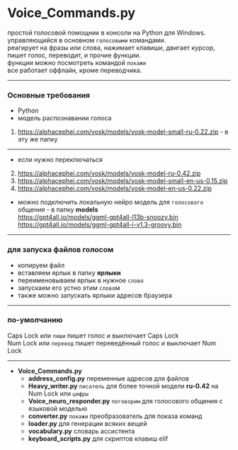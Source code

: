 # Voice_Commands.py

простой голосовой помощник в консоли на Python для Windows.   
управляющийся в основном `голосовыми` командами.   
реагирует на фразы или слова, нажимает клавиши, двигает курсор, пишет голос, переводит, и прочие функции.  
функции можно посмотреть командой `покажи`  
все работает оффлайн, кроме переводчика.  
<hr>

### Основные требования

* Python
* модель распознавании голоса 
1. https://alphacephei.com/vosk/models/vosk-model-small-ru-0.22.zip - в эту же папку
<hr>

* если нужно переключаться  
2. https://alphacephei.com/vosk/models/vosk-model-ru-0.42.zip
3. https://alphacephei.com/vosk/models/vosk-model-small-en-us-0.15.zip
4. https://alphacephei.com/vosk/models/vosk-model-en-us-0.22.zip
* можно подключить локальную нейро модель для `голосового` общения - в папку **models**  
  https://gpt4all.io/models/ggml-gpt4all-l13b-snoozy.bin               
  https://gpt4all.io/models/ggml-gpt4all-j-v1.3-groovy.bin  

<hr>

### для запуска файлов голосом

* копируем файл
* вставляем ярлык в папку **ярлыки**
* переименовываем ярлык в нужное `слово`
* запускаем его устно этим `слово`м
* также можно запускать ярлыки адресов браузера

<hr>

### по-умолчанию

Caps Lock или `пиши` пишет голос и выключает Caps Lock  
Num Lock или `перевод` пишет переведённый голос и выключает Num Lock
<hr>

* **Voice_Commands.py**
    * **address_config.py**        переменные адресов для файлов
    * **Heavy_writer.py**          `писатель` для более точной модели **ru-0.42** на Num Lock или `цифры`
    * **Voice_neuro_responder.py** `поговорим` для голосового общения с языковой моделью
    * **converter.py**             `покажи` преобразователь для показа команд
    * **loader.py**                для генерации всяких вещей
    * **vocabulary.py**            словарь ассистента
    * **keyboard_scripts.py**      для скриптов клавиш
elif 